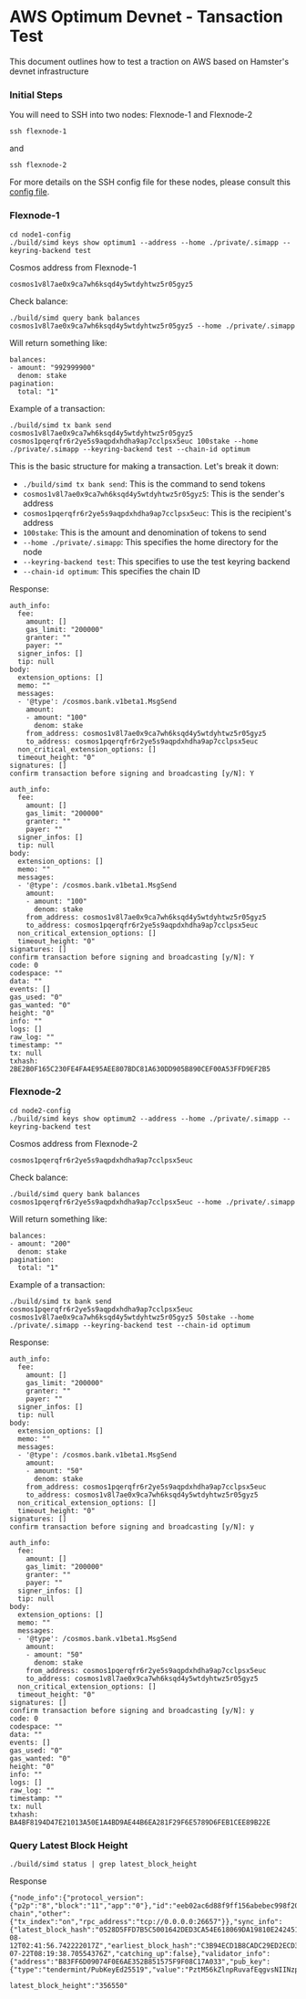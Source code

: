 # AWS Optimum Devnet - Tansaction Test

This document outlines how to test a traction on AWS based on Hamster's devnet infrastructure

### Initial Steps

You will need to SSH into two nodes: Flexnode-1 and Flexnode-2 

```
ssh flexnode-1
```

and 

```
ssh flexnode-2
```

For more details on the SSH config file for these nodes, please consult this [config file](https://github.com/optimumda/optimum-dotfiles/blob/master/config).


### Flexnode-1

```
cd node1-config
./build/simd keys show optimum1 --address --home ./private/.simapp --keyring-backend test
```

Cosmos address from Flexnode-1

```
cosmos1v8l7ae0x9ca7wh6ksqd4y5wtdyhtwz5r05gyz5
```

Check balance:

```
./build/simd query bank balances cosmos1v8l7ae0x9ca7wh6ksqd4y5wtdyhtwz5r05gyz5 --home ./private/.simapp
```

Will return something like:

```
balances:
- amount: "992999900"
  denom: stake
pagination:
  total: "1"
```

Example of a transaction:

```
./build/simd tx bank send cosmos1v8l7ae0x9ca7wh6ksqd4y5wtdyhtwz5r05gyz5 cosmos1pqerqfr6r2ye5s9aqpdxhdha9ap7cclpsx5euc 100stake --home ./private/.simapp --keyring-backend test --chain-id optimum
```

This is the basic structure for making a transaction. Let's break it down:

- `./build/simd tx bank send`: This is the command to send tokens
- `cosmos1v8l7ae0x9ca7wh6ksqd4y5wtdyhtwz5r05gyz5`: This is the sender's address
- `cosmos1pqerqfr6r2ye5s9aqpdxhdha9ap7cclpsx5euc`: This is the recipient's address
- `100stake`: This is the amount and denomination of tokens to send
- `--home ./private/.simapp`: This specifies the home directory for the node
- `--keyring-backend test`: This specifies to use the test keyring backend
- `--chain-id optimum`: This specifies the chain ID

Response:

```
auth_info:
  fee:
    amount: []
    gas_limit: "200000"
    granter: ""
    payer: ""
  signer_infos: []
  tip: null
body:
  extension_options: []
  memo: ""
  messages:
  - '@type': /cosmos.bank.v1beta1.MsgSend
    amount:
    - amount: "100"
      denom: stake
    from_address: cosmos1v8l7ae0x9ca7wh6ksqd4y5wtdyhtwz5r05gyz5
    to_address: cosmos1pqerqfr6r2ye5s9aqpdxhdha9ap7cclpsx5euc
  non_critical_extension_options: []
  timeout_height: "0"
signatures: []
confirm transaction before signing and broadcasting [y/N]: Y

```

```
auth_info:
  fee:
    amount: []
    gas_limit: "200000"
    granter: ""
    payer: ""
  signer_infos: []
  tip: null
body:
  extension_options: []
  memo: ""
  messages:
  - '@type': /cosmos.bank.v1beta1.MsgSend
    amount:
    - amount: "100"
      denom: stake
    from_address: cosmos1v8l7ae0x9ca7wh6ksqd4y5wtdyhtwz5r05gyz5
    to_address: cosmos1pqerqfr6r2ye5s9aqpdxhdha9ap7cclpsx5euc
  non_critical_extension_options: []
  timeout_height: "0"
signatures: []
confirm transaction before signing and broadcasting [y/N]: Y
code: 0
codespace: ""
data: ""
events: []
gas_used: "0"
gas_wanted: "0"
height: "0"
info: ""
logs: []
raw_log: ""
timestamp: ""
tx: null
txhash: 2BE2B0F165C230FE4FA4E95AEE807BDC81A630DD905B890CEF00A53FFD9EF2B5
```

### Flexnode-2

```
cd node2-config
./build/simd keys show optimum2 --address --home ./private/.simapp --keyring-backend test
```

Cosmos address from Flexnode-2

```
cosmos1pqerqfr6r2ye5s9aqpdxhdha9ap7cclpsx5euc
```

Check balance:

```
./build/simd query bank balances cosmos1pqerqfr6r2ye5s9aqpdxhdha9ap7cclpsx5euc --home ./private/.simapp
```

Will return something like:

```
balances:
- amount: "200"
  denom: stake
pagination:
  total: "1"
```

Example of a transaction:

```
./build/simd tx bank send cosmos1pqerqfr6r2ye5s9aqpdxhdha9ap7cclpsx5euc cosmos1v8l7ae0x9ca7wh6ksqd4y5wtdyhtwz5r05gyz5 50stake --home ./private/.simapp --keyring-backend test --chain-id optimum
```

Response:

```
auth_info:
  fee:
    amount: []
    gas_limit: "200000"
    granter: ""
    payer: ""
  signer_infos: []
  tip: null
body:
  extension_options: []
  memo: ""
  messages:
  - '@type': /cosmos.bank.v1beta1.MsgSend
    amount:
    - amount: "50"
      denom: stake
    from_address: cosmos1pqerqfr6r2ye5s9aqpdxhdha9ap7cclpsx5euc
    to_address: cosmos1v8l7ae0x9ca7wh6ksqd4y5wtdyhtwz5r05gyz5
  non_critical_extension_options: []
  timeout_height: "0"
signatures: []
confirm transaction before signing and broadcasting [y/N]: y
```

```
auth_info:
  fee:
    amount: []
    gas_limit: "200000"
    granter: ""
    payer: ""
  signer_infos: []
  tip: null
body:
  extension_options: []
  memo: ""
  messages:
  - '@type': /cosmos.bank.v1beta1.MsgSend
    amount:
    - amount: "50"
      denom: stake
    from_address: cosmos1pqerqfr6r2ye5s9aqpdxhdha9ap7cclpsx5euc
    to_address: cosmos1v8l7ae0x9ca7wh6ksqd4y5wtdyhtwz5r05gyz5
  non_critical_extension_options: []
  timeout_height: "0"
signatures: []
confirm transaction before signing and broadcasting [y/N]: y
code: 0
codespace: ""
data: ""
events: []
gas_used: "0"
gas_wanted: "0"
height: "0"
info: ""
logs: []
raw_log: ""
timestamp: ""
tx: null
txhash: BA4BF8194D47E21013A50E1A4BD9AE44B6EA281F29F6E5789D6FEB1CEE89B22E
```

### Query Latest Block Height

```
./build/simd status | grep latest_block_height
```

Response

```
{"node_info":{"protocol_version":{"p2p":"8","block":"11","app":"0"},"id":"eeb02ac6d88f9ff156abebec998f202a6d642cc1","listen_addr":"tcp://0.0.0.0:26656","network":"optimum","version":"0.38.9","channels":"40202122233038606100","moniker":"optimum-chain","other":{"tx_index":"on","rpc_address":"tcp://0.0.0.0:26657"}},"sync_info":{"latest_block_hash":"0528D5FFD7B5C5001642DED3CA54E618069DA19810E242451F3919B6413AF31F","latest_app_hash":"285FD8B05DB6E807FCF7DDE230232641797E85EA1375B49DDF00D805689C9A5B","latest_block_height":"356550","latest_block_time":"2024-08-12T02:41:56.742222017Z","earliest_block_hash":"C3B94ECD1B8CADC29ED2ECD3AF2D24AD9C26C73A973EDC15DC4E50B600B168B6","earliest_app_hash":"E3B0C44298FC1C149AFBF4C8996FB92427AE41E4649B934CA495991B7852B855","earliest_block_height":"1","earliest_block_time":"2024-07-22T08:19:38.70554376Z","catching_up":false},"validator_info":{"address":"B83FF6D09074F0E6AE352B851575F9F08C17A033","pub_key":{"type":"tendermint/PubKeyEd25519","value":"PztM56kZlnpRuvafEqgvsNIINzpZIK6Pv5cqoSjmCnI="},"voting_power":"7"}}
```

```
latest_block_height":"356550"
```

